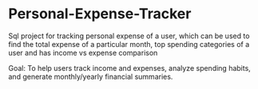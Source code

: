 # Personal-Expense-Tracker
Sql project for tracking personal expense of a user, which can be used to find the total expense of a particular month, top spending categories of a user and has income vs expense comparison

Goal: To help users track income and expenses, analyze spending habits, and generate monthly/yearly financial summaries.
